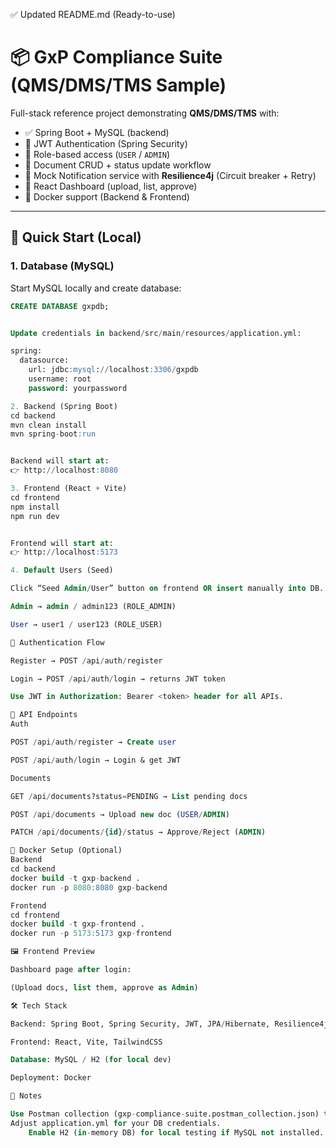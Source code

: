 ✅ Updated README.md (Ready-to-use)
# 📦 GxP Compliance Suite (QMS/DMS/TMS Sample)

Full-stack reference project demonstrating **QMS/DMS/TMS** with:

- ✅ Spring Boot + MySQL (backend)  
- 🔑 JWT Authentication (Spring Security)  
- 👥 Role-based access (`USER` / `ADMIN`)  
- 📂 Document CRUD + status update workflow  
- 📢 Mock Notification service with **Resilience4j** (Circuit breaker + Retry)  
- 🎨 React Dashboard (upload, list, approve)  
- 🐳 Docker support (Backend & Frontend)  

---

## 🚀 Quick Start (Local)

### 1. Database (MySQL)
Start MySQL locally and create database:
```sql
CREATE DATABASE gxpdb;


Update credentials in backend/src/main/resources/application.yml:

spring:
  datasource:
    url: jdbc:mysql://localhost:3306/gxpdb
    username: root
    password: yourpassword

2. Backend (Spring Boot)
cd backend
mvn clean install
mvn spring-boot:run


Backend will start at:
👉 http://localhost:8080

3. Frontend (React + Vite)
cd frontend
npm install
npm run dev


Frontend will start at:
👉 http://localhost:5173

4. Default Users (Seed)

Click “Seed Admin/User” button on frontend OR insert manually into DB.

Admin → admin / admin123 (ROLE_ADMIN)

User → user1 / user123 (ROLE_USER)

🔑 Authentication Flow

Register → POST /api/auth/register

Login → POST /api/auth/login → returns JWT token

Use JWT in Authorization: Bearer <token> header for all APIs.

📂 API Endpoints
Auth

POST /api/auth/register → Create user

POST /api/auth/login → Login & get JWT

Documents

GET /api/documents?status=PENDING → List pending docs

POST /api/documents → Upload new doc (USER/ADMIN)

PATCH /api/documents/{id}/status → Approve/Reject (ADMIN)

🐳 Docker Setup (Optional)
Backend
cd backend
docker build -t gxp-backend .
docker run -p 8080:8080 gxp-backend

Frontend
cd frontend
docker build -t gxp-frontend .
docker run -p 5173:5173 gxp-frontend

🖼️ Frontend Preview

Dashboard page after login:

(Upload docs, list them, approve as Admin)

🛠️ Tech Stack

Backend: Spring Boot, Spring Security, JWT, JPA/Hibernate, Resilience4j

Frontend: React, Vite, TailwindCSS

Database: MySQL / H2 (for local dev)

Deployment: Docker

📌 Notes

Use Postman collection (gxp-compliance-suite.postman_collection.json) to test APIs quickly.
Adjust application.yml for your DB credentials.
    Enable H2 (in-memory DB) for local testing if MySQL not installed.